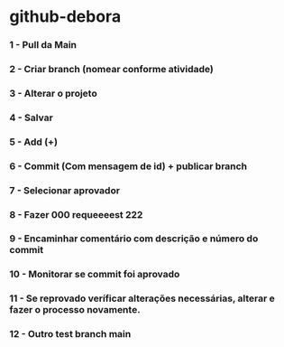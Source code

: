 # github-debora

### 1 - Pull da Main

### 2 - Criar branch (nomear conforme atividade)

### 3 - Alterar o projeto

### 4 - Salvar

### 5 - Add (+)

### 6 - Commit (Com mensagem de id) + publicar branch

### 7 - Selecionar aprovador

### 8 - Fazer 000 requeeeest 222

### 9 - Encaminhar comentário com descrição e número do commit

### 10 - Monitorar se commit foi aprovado

### 11 - Se reprovado veríficar alterações necessárias, alterar e fazer o processo novamente.

### 12 - Outro test branch main
